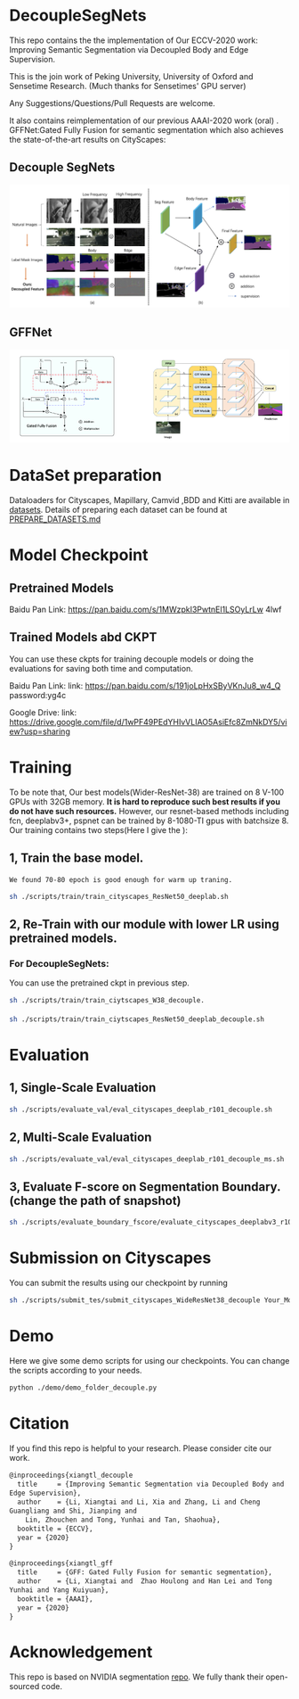 # DecoupleSegNets
This repo contains the the implementation of Our ECCV-2020 work: Improving Semantic Segmentation via Decoupled Body and Edge Supervision.

This is the join work of Peking University, University of Oxford and Sensetime Research. (Much thanks for Sensetimes' GPU server)


Any Suggestions/Questions/Pull Requests are welcome.

It also contains reimplementation of our previous AAAI-2020 work (oral) . 
GFFNet:Gated Fully Fusion for semantic segmentation which also achieves the state-of-the-art results on CityScapes:
  
## Decouple SegNets
![avatar](./fig/teaser.png)

## GFFNet
![avatar](./fig/gff_model.png)

# DataSet preparation
Dataloaders for Cityscapes, Mapillary, Camvid ,BDD and Kitti are available in [datasets](./datasets). 
Details of preparing each dataset can be found at [PREPARE_DATASETS.md](https://github.com/lxtGH/DecoupleSegNets/blob/master/DATASETs.md)


# Model Checkpoint

## Pretrained Models

Baidu Pan Link: https://pan.baidu.com/s/1MWzpkI3PwtnEl1LSOyLrLw  4lwf

## Trained Models abd CKPT

You can use these ckpts for training decouple models or doing the evaluations for saving both time and computation.

Baidu Pan Link:
link: https://pan.baidu.com/s/191joLpHxSByVKnJu8_w4_Q  password:yg4c


Google Drive:
link: https://drive.google.com/file/d/1wPF49PEdYHIvVLIAO5AsiEfc8ZmNkDY5/view?usp=sharing


# Training

To be note that, Our best models(Wider-ResNet-38) are trained on 8 V-100 GPUs with 32GB memory.
 **It is hard to reproduce such best results if you do not have such resources.**
However, our resnet-based methods including fcn, deeplabv3+, pspnet can be trained by 8-1080-TI gpus with batchsize 8.
Our training contains two steps(Here I give the ):


## 1, Train the base model.
    We found 70-80 epoch is good enough for warm up traning.
```bash
sh ./scripts/train/train_cityscapes_ResNet50_deeplab.sh
```

## 2, Re-Train with our module with lower LR using pretrained models.


### For DecoupleSegNets:
  You can use the pretrained ckpt in previous step.
  
```bash
sh ./scripts/train/train_ciytscapes_W38_decouple.

sh ./scripts/train/train_ciytscapes_ResNet50_deeplab_decouple.sh
```

# Evaluation


## 1, Single-Scale Evaluation
```bash
sh ./scripts/evaluate_val/eval_cityscapes_deeplab_r101_decouple.sh 
```

## 2, Multi-Scale Evaluation
```bash
sh ./scripts/evaluate_val/eval_cityscapes_deeplab_r101_decouple_ms.sh 
```
## 3, Evaluate F-score on Segmentation Boundary.(change the path of snapshot)
```bash
sh ./scripts/evaluate_boundary_fscore/evaluate_cityscapes_deeplabv3_r101_decouple
```

# Submission on Cityscapes

You can submit the results using our checkpoint by running 

```bash
sh ./scripts/submit_tes/submit_cityscapes_WideResNet38_decouple Your_Model_Path Model_Output_Path
```

# Demo 
Here we give some demo scripts for using our checkpoints.
You can change the scripts according to your needs.

```bash
python ./demo/demo_folder_decouple.py
```

# Citation
If you find this repo is helpful to your research. Please consider cite our work.

```
@inproceedings{xiangtl_decouple
  title     = {Improving Semantic Segmentation via Decoupled Body and Edge Supervision},
  author    = {Li, Xiangtai and Li, Xia and Zhang, Li and Cheng Guangliang and Shi, Jianping and 
    Lin, Zhouchen and Tong, Yunhai and Tan, Shaohua},
  booktitle = {ECCV},
  year = {2020}
}
```

```
@inproceedings{xiangtl_gff
  title     = {GFF: Gated Fully Fusion for semantic segmentation},
  author    = {Li, Xiangtai and  Zhao Houlong and Han Lei and Tong Yunhai and Yang Kuiyuan},
  booktitle = {AAAI},
  year = {2020}
}
```

# Acknowledgement
This repo is based on NVIDIA segmentation [repo](https://github.com/NVIDIA/semantic-segmentation). 
We fully thank their open-sourced code.